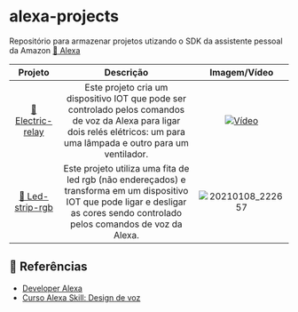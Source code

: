 # alexa-projects

Repositório para armazenar projetos utizando o SDK da assistente pessoal da Amazon [:microphone: Alexa](https://alexa.amazon.com.br/spa/index.html#welcome)

Projeto  | Descrição | Imagem/Vídeo
:------------------------------: | :----------------------------------------------------:| :----------------------------------------------------:
[:electric_plug: Electric-relay](electric-relay/) | Este projeto cria um dispositivo IOT que pode ser controlado pelos comandos de voz da Alexa para ligar dois relés elétricos: um para uma lâmpada e outro para um ventilador. | [![Vídeo](https://user-images.githubusercontent.com/22710963/103487794-b4702f80-4de6-11eb-85a9-b59c4e123290.png)](https://youtu.be/COXu_XXIfiE)
[:high_brightness: Led-strip-rgb](led-strip-rgb/) | Este projeto utiliza uma fita de led rgb (não endereçados) e transforma em um dispositivo IOT que pode ligar e desligar as cores sendo  controlado pelos comandos de voz da Alexa. |  ![20210108_222657](https://user-images.githubusercontent.com/22710963/104080210-7e2b1980-5205-11eb-81b8-a670612dec7f.jpg)
## :closed_book: Referências

- [Developer Alexa](https://developer.amazon.com/pt-BR/alexa)
- [Curso Alexa Skill: Design de voz](https://build.amazonalexadev.com/cursoalexa-designdevoz-videos.html?aliId=eyJpIjoicHRjZk41RldXZjFLVmoxbyIsInQiOiJ5NmQ4dXZTNlEyakFxd3Z2RlJGVm53PT0ifQ%253D%253D)
